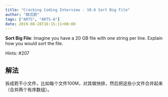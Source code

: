```yaml
---
title: "Cracking Coding Interview - 10.6 Sort Big File"
author: "颇忒脱"
tags: ["ARTS", "ARTS-A"]
date: 2019-08-28T16:15:11+08:00
---
```


<!--more-->

**Sort Big File**: Imagine you have a 20 GB file with one string per line. Explain how you would sort the file.

Hints: #207

## 解法

拆成若干小文件，比如每个文件100M，对其做快排，然后把这些小文件合并起来（合并两个有序数组）。